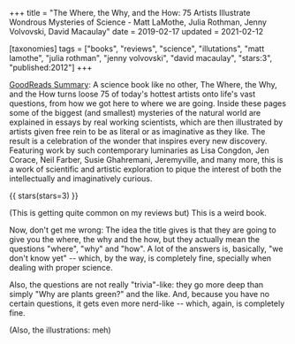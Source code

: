+++
title = "The Where, the Why, and the How: 75 Artists Illustrate Wondrous Mysteries of Science -  Matt LaMothe, Julia Rothman, Jenny Volvovski, David Macaulay"
date = 2019-02-17
updated = 2021-02-12

[taxonomies]
tags = ["books", "reviews", "science", "illutations", "matt lamothe", 
"julia rothman", "jenny volvovski", "david macaulay", "stars:3",
"published:2012"]
+++

[GoodReads Summary](https://www.goodreads.com/book/show/14553766-the-where-the-why-and-the-how):
A science book like no other, The Where, the Why, and the How turns loose 75 of
today's hottest artists onto life's vast questions, from how we got here to
where we are going. Inside these pages some of the biggest (and smallest)
mysteries of the natural world are explained in essays by real working
scientists, which are then illustrated by artists given free rein to be as
literal or as imaginative as they like. The result is a celebration of the
wonder that inspires every new discovery. Featuring work by such contemporary
luminaries as Lisa Congdon, Jen Corace, Neil Farber, Susie Ghahremani,
Jeremyville, and many more, this is a work of scientific and artistic
exploration to pique the interest of both the intellectually and imaginatively
curious.

<!-- more -->

{{ stars(stars=3) }}

(This is getting quite common on my reviews but) This is a weird book.

Now, don't get me wrong: The idea the title gives is that they are going to
give you the where, the why and the how, but they actually mean the questions
"where", "why" and "how". A lot of the answers is, basically, "we don't know
yet" -- which, by the way, is completely fine, specially when dealing with
proper science.

Also, the questions are not really "trivia"-like: they go more deep than simply
"Why are plants green?" and the like. And, because you have no certain
questions, it gets even more nerd-like -- which, again, is completely fine.

(Also, the illustrations: meh) 
